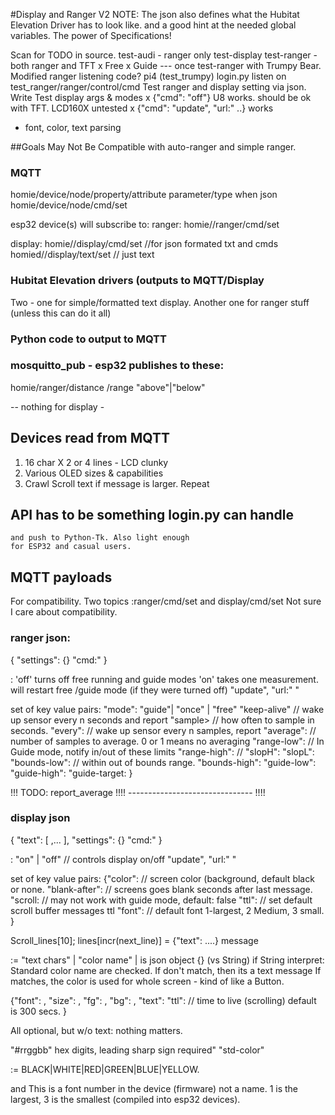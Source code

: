 #Display and Ranger V2
NOTE: The json  also defines what the Hubitat Elevation Driver has to look like.
  and a good hint at the needed global variables. The power of Specifications!
  

Scan for TODO in source.
test-audi - ranger only
test-display 
test-ranger - both ranger and TFT
x   Free
x    Guide
--- once
test-ranger with Trumpy Bear. Modified ranger listening code? 
  pi4 (test_trumpy) login.py listen on test_ranger/ranger/control/cmd
Test ranger and display setting via json.
Write Test display args & modes
x {"cmd": "off"} U8 works. should be ok with TFT. LCD160X untested
x {"cmd": "update", "url:" ..} works
- font, color, text parsing

##Goals
  May Not Be Compatible with auto-ranger and simple ranger.

### MQTT
  homie/device/node/property/attribute
                    parameter/type
  when json
    homie/device/node/cmd/set
          
esp32 device(s) will subscribe to:
ranger:  homie/<device>/ranger/cmd/set

display: homie/<device>/display/cmd/set   //for json formated txt and cmds
         homied/<device>/display/text/set // just text


### Hubitat Elevation drivers (outputs to MQTT/Display
Two - one for simple/formatted text display.
Another one for ranger stuff (unless this can do it all)

### Python code to output to MQTT

### mosquitto_pub - esp32 publishes to these:

homie/<device>ranger/distance   <integer-centimeters>
                    /range      "above"|"below"  
                    
-- nothing for display - 

## Devices read from MQTT
1.  16 char X 2 or 4 lines - LCD clunky
2.  Various OLED sizes & capabilities
3.  Crawl Scroll text if message is larger. Repeat

## API has to be something login.py can handle
    and push to Python-Tk. Also light enough
    for ESP32 and casual users.
    
## MQTT payloads
  For compatibility. Two topics :ranger/cmd/set and display/cmd/set
  Not sure I care about compatibility. 
  
### ranger json:

  {
    "settings": {<settings>}
    "cmd:" <cmd>
  }
  
<cmd> : 
  'off' turns off free running and guide modes
  'on' takes one measurement. will restart free /guide mode
      (if they were turned off)
   "update", "url:" <string>"

<settings> set of key value pairs:
  "mode": "guide"| "once" | "free"
  "keep-alive" <n>      // wake up sensor every n seconds and report
  "sample> <n>          // how often to sample in seconds.
  "every": <n>          // wake up sensor every n samples, report
  "average": <n>         // number of samples to average. 0 or 1 means no averaging
  "range-low": <n>      // In Guide mode, notify in/out of these limits
  "range-high": <n>     // 
  "slopH": <n>
  "slopL": <n>
  "bounds-low": <n>     //  within out of bounds range.
  "bounds-high": <n>
  "guide-low": <gd-str>   
  "guide-high": <gd-str>
  "guide-target: <gd-str>
  }

!!! TODO: report_average  !!!! ------------------------------- !!!!

### display json

  { "text": [ <frag>,... ],
    "settings": {<settings>}
    "cmd:" <cmd>
  }
  
<cmd> : 
  "on" | "off"    // controls display on/off
  "update", "url:" <string>"
     
<settings> set of key value pairs:
  {"color": <rgb>       // screen color (background, default black or none.
  "blank-after": <n>    // screens goes blank <n> seconds after last message.
  "scroll: <bool>       // may not work with guide mode, default: false
  "ttl": <secs>         // set default scroll buffer messages ttl
  "font": <n>           // default font 1-largest, 2 Medium, 3 small.
  }
  
  Scroll_lines[10]; lines[incr(next_line)] = {"text": ....} message


<gd-str> := "text chars" | "color name" | <frag>
  <frag> is json object {} (vs String) if String interpret:
  Standard color name are checked. If don't match, then its a text message
  If matches, the color is used for whole screen - kind of like a Button. 
  
<frag> 
  {"font": <n>,
   "size": <n>,
   "fg": <rgb>,
   "bg": <rgb>,
   "text": <chars>
   "ttl": <secs>  // time to live (scrolling) default is 300 secs.
  }
  
  All optional, but w/o text: nothing matters.
  
<rgb>
  "#rrggbb" hex digits, leading sharp sign required"
  "std-color"
    
<std-color> := BLACK|WHITE|RED|GREEN|BLUE|YELLOW. 

<font> and <size> 
  This is a font number in the device (firmware) not a name. 1 is the 
  largest, 3 is the smallest (compiled into esp32 devices).
